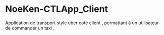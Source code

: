 # NoeKen-CTLApp_Client
Application de transport style uber coté client , permattant à un utilisateur de commander un taxi .
